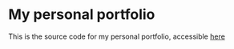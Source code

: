 # My personal portfolio
This is the source code for my personal portfolio, accessible [here](https://federicofusco.dev/)
